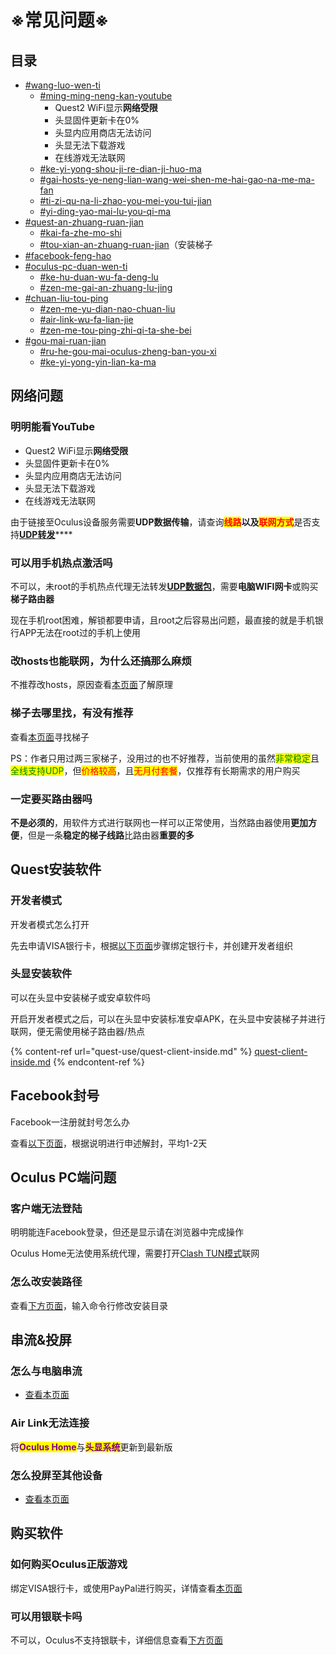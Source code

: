 # ※常见问题※

## 目录

* [#wang-luo-wen-ti](questions.md#wang-luo-wen-ti "mention")
  * [#ming-ming-neng-kan-youtube](questions.md#ming-ming-neng-kan-youtube "mention")
    * Quest2 WiFi显示**网络受限**
    * 头显固件更新卡在0%
    * 头显内应用商店无法访问
    * 头显无法下载游戏
    * 在线游戏无法联网
  * [#ke-yi-yong-shou-ji-re-dian-ji-huo-ma](questions.md#ke-yi-yong-shou-ji-re-dian-ji-huo-ma "mention")
  * [#gai-hosts-ye-neng-lian-wang-wei-shen-me-hai-gao-na-me-ma-fan](questions.md#gai-hosts-ye-neng-lian-wang-wei-shen-me-hai-gao-na-me-ma-fan "mention")
  * [#ti-zi-qu-na-li-zhao-you-mei-you-tui-jian](questions.md#ti-zi-qu-na-li-zhao-you-mei-you-tui-jian "mention")
  * [#yi-ding-yao-mai-lu-you-qi-ma](questions.md#yi-ding-yao-mai-lu-you-qi-ma "mention")
* [#quest-an-zhuang-ruan-jian](questions.md#quest-an-zhuang-ruan-jian "mention")
  * [#kai-fa-zhe-mo-shi](questions.md#kai-fa-zhe-mo-shi "mention")
  * [#tou-xian-an-zhuang-ruan-jian](questions.md#tou-xian-an-zhuang-ruan-jian "mention")（安装梯子
* [#facebook-feng-hao](questions.md#facebook-feng-hao "mention")
* [#oculus-pc-duan-wen-ti](questions.md#oculus-pc-duan-wen-ti "mention")
  * [#ke-hu-duan-wu-fa-deng-lu](questions.md#ke-hu-duan-wu-fa-deng-lu "mention")
  * [#zen-me-gai-an-zhuang-lu-jing](questions.md#zen-me-gai-an-zhuang-lu-jing "mention")
* [#chuan-liu-tou-ping](questions.md#chuan-liu-tou-ping "mention")
  * [#zen-me-yu-dian-nao-chuan-liu](questions.md#zen-me-yu-dian-nao-chuan-liu "mention")
  * [#air-link-wu-fa-lian-jie](questions.md#air-link-wu-fa-lian-jie "mention")
  * [#zen-me-tou-ping-zhi-qi-ta-she-bei](questions.md#zen-me-tou-ping-zhi-qi-ta-she-bei "mention")
* [#gou-mai-ruan-jian](questions.md#gou-mai-ruan-jian "mention")
  * [#ru-he-gou-mai-oculus-zheng-ban-you-xi](questions.md#ru-he-gou-mai-oculus-zheng-ban-you-xi "mention")
  * [#ke-yi-yong-yin-lian-ka-ma](questions.md#ke-yi-yong-yin-lian-ka-ma "mention")

## 网络问题

### 明明能看YouTube

* Quest2 WiFi显示**网络受限**
* 头显固件更新卡在0%
* 头显内应用商店无法访问
* 头显无法下载游戏
* 在线游戏无法联网

由于链接至Oculus设备服务需要**UDP数据传输**，请查询<mark style="color:red;">**线路**</mark>**以及**<mark style="color:red;">**联网方式**</mark>是否支持[**UDP转发**](quest-guide/basic-net.md)****

### 可以用手机热点激活吗

不可以，未root的手机热点代理无法转发[**UDP数据包**](quest-guide/basic-net.md)，需要**电脑WIFI网卡**或购买**梯子路由器**

现在手机root困难，解锁都要申请，且root之后容易出问题，最直接的就是手机银行APP无法在root过的手机上使用

### 改hosts也能联网，为什么还搞那么麻烦

不推荐改hosts，原因查看[本页面](quest-use/oc-client/#yuan-li-jiang-jie)了解原理

### 梯子去哪里找，有没有推荐

查看[本页面](network/proxy-server.md)寻找梯子

PS：作者只用过两三家梯子，没用过的也不好推荐，当前使用的虽然<mark style="color:green;">非常稳定</mark>且<mark style="color:green;">全线支持UDP</mark>，但<mark style="color:red;">价格较高</mark>，且<mark style="color:red;">无月付套餐</mark>，仅推荐有长期需求的用户购买

### 一定要买路由器吗

**不是必须的**，用软件方式进行联网也一样可以正常使用，当然路由器使用**更加方便**，但是一条**稳定的梯子线路**比路由器**重要的多**

## Quest安装软件

### 开发者模式

开发者模式怎么打开

先去申请VISA银行卡，根据[以下页面](quest-use/dev-sq.md)步骤绑定银行卡，并创建开发者组织

### 头显安装软件

可以在头显中安装梯子或安卓软件吗

开启开发者模式之后，可以在头显中安装标准安卓APK，在头显中安装梯子并进行联网，便无需使用梯子路由器/热点

{% content-ref url="quest-use/quest-client-inside.md" %}
[quest-client-inside.md](quest-use/quest-client-inside.md)
{% endcontent-ref %}

## **Facebook封号**

Facebook一注册就封号怎么办

查看[以下页面](facebook-account.md#shen-su-liu-cheng)，根据说明进行申述解封，平均1-2天

## Oculus PC端问题

### 客户端无法登陆

明明能连Facebook登录，但还是显示请在浏览器中完成操作

Oculus Home无法使用系统代理，需要打开[Clash TUN模式](network/cfw/clash-tun.md)联网

### 怎么改安装路径

查看[下方页面](quest-use/oc-client/#geng-gai-an-zhuang-lu-jing)，输入命令行修改安装目录

## 串流&投屏

### 怎么与电脑串流

* [查看本页面](quest-use/stream.md#chuan-liu)

### Air Link无法连接

将<mark style="color:purple;">**Oculus Home**</mark>与<mark style="color:purple;">**头显系统**</mark>更新到最新版

### 怎么投屏至其他设备

* [查看本页面](quest-use/stream.md#tou-ping)

## 购买软件

### 如何购买Oculus正版游戏

绑定VISA银行卡，或使用PayPal进行购买，详情查看[本页面](quest-use/pay.md)

### 可以用银联卡吗

不可以，Oculus不支持银联卡，详细信息查看[下方页面](quest-use/pay.md)
